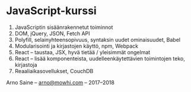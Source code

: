 # JavaScript-kurssi

1. JavaScriptin sisäänrakennetut toiminnot
2. DOM, jQuery, JSON, Fetch API
3. Polyfill, selainyhteensopivuus, syntaksin uudet ominaisuudet, Babel
4. Modularisointi ja kirjastojen käyttö, npm, Webpack
5. React – taustaa, JSX, hyvä tietää / yleisimmät ongelmat
6. React – lisää komponenteista, uudelleenkäytettävien toimintojen teko, kirjastoja
7. Reaaliaikasovellukset, CouchDB

Arno Saine – [arno@mowhi.com](mailto:arno@mowhi.com) – 2017–2018



